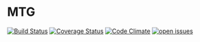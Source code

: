 MTG
===


[![Build Status](https://travis-ci.org/Dica-Developer/MTG.svg?branch=master)](https://travis-ci.org/Dica-Developer/MTG)
[![Coverage Status](https://img.shields.io/coveralls/Dica-Developer/MTG.svg)](https://coveralls.io/r/Dica-Developer/MTG?branch=master)
[![Code Climate](https://codeclimate.com/github/Dica-Developer/MTG/badges/gpa.svg)](https://codeclimate.com/github/Dica-Developer/MTG)
[![open issues](http://img.shields.io/github/issues/Dica-Developer/MTG.svg)](https://github.com/Dica-Developer/MTG/issues)
